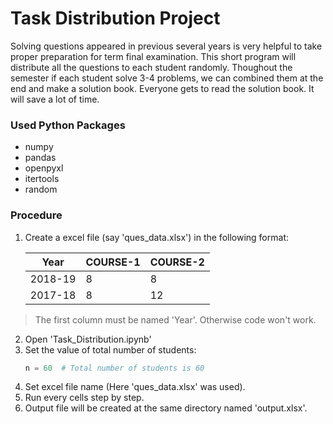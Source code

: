 # Task Distribution Project

Solving questions appeared in previous several years is very helpful to take proper preparation for term final examination. This short program will distribute all the questions to each student randomly. Thoughout the semester if each student solve 3-4 problems, we can combined them at the end and make a solution book. Everyone gets to read the solution book. It will save a lot of time.

### Used Python Packages

* numpy
* pandas
* openpyxl
* itertools
* random

### Procedure

1. Create a excel file (say 'ques_data.xlsx') in the following format:

    |   Year   | COURSE-1 | COURSE-2 |
    |----------|----------|----------|
    |  2018-19 |    8     |     8    |
    |  2017-18 |    8     |     12   |

> The first column must be named 'Year'. Otherwise code won't work.

2. Open 'Task_Distribution.ipynb'
3. Set the value of total number of students:
    ```python
    n = 60  # Total number of students is 60
    ```
4. Set excel file name (Here 'ques_data.xlsx' was used).
5. Run every cells step by step.
6. Output file will be created at the same directory named 'output.xlsx'. 